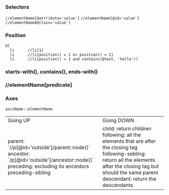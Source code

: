 ### Selectors
`//elementName[@attribute='value']`
`//elementName[@id='value']`
`//elementName0@class='value']`

### Position
```
Ul
  li      //li[1]
  li      //li[position() = 1 or position() = 2]
  li      //li[position() = 1 and contains(@text, 'hello')]
```

### starts-with(), contains(), ends-with()

### //elementName[predicate]

### Axes
`axisName::elementName`

<table>
  <tr>
    <td>Going UP</td>
    <td>Going DOWN</td>
  </tr>
  <tr>
    <td>
      parent: `//p[@id='outside']/parent::node()`<br>
      ancestor: `/p[@id='outside']/ancestor::node()`<br>
      preceding: excluding its ancestors<br>
      preceding-sibling
    </td>
    <td>
      child: return children<br>
      following: all the elements that are after the closing tag<br>
      following-sebling: return all the elements after the closing tag but should the same parent<br>
      descendant: return the descendants
    </td>
  </tr>
</table>